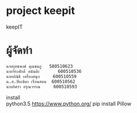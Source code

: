 # project keepit
keepIT

# ผู้จัดทำ
	นายยุทธพงศ์ คุณชมภู   580510623
	นายจีระศักดิ์ อนันต๊ะ	    600510536
	นายปณิธิ เครื่องสนุก     600510559
	น.ส.ปิยะธิดา เรือนสอน  600510562
	นายอิศรา อรุณวรรณ     600510593

install  
python3.5 https://www.python.org/
pip install Pillow


